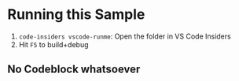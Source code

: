 # Running this Sample

1.  `code-insiders vscode-runme`: Open the folder in VS Code Insiders
1.  Hit `F5` to build+debug

## No Codeblock whatsoever
